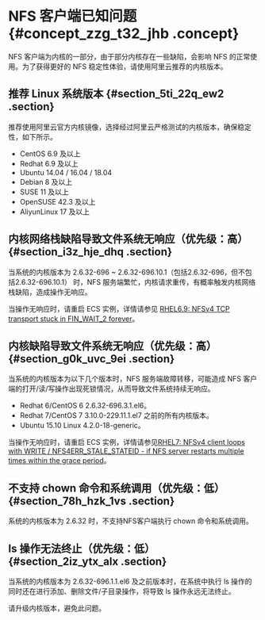 # NFS 客户端已知问题 {#concept_zzg_t32_jhb .concept}

NFS 客户端为内核的一部分，由于部分内核存在一些缺陷，会影响 NFS 的正常使用。为了获得更好的 NFS 稳定性体验，请使用阿里云推荐的内核版本。

## 推荐 Linux 系统版本 {#section_5ti_22q_ew2 .section}

推荐使用阿里云官方内核镜像，选择经过阿里云严格测试的内核版本，确保稳定性，如下所示。

-   CentOS 6.9 及以上
-   Redhat 6.9 及以上
-   Ubuntu 14.04 / 16.04 / 18.04
-   Debian 8 及以上
-   SUSE 11 及以上
-   OpenSUSE 42.3 及以上
-   AliyunLinux 17 及以上

## 内核网络栈缺陷导致文件系统无响应（优先级：高） {#section_i3z_hje_dhq .section}

当系统的内核版本为 2.6.32-696 ~ 2.6.32-696.10.1（包括2.6.32-696，但不包括2.6.32-696.10.1） 时，NFS 服务端繁忙，内核请求重传，有概率触发内核网络栈缺陷，造成操作无响应。

当操作无响应时，请重启 ECS 实例，详情请参见 [RHEL6.9: NFSv4 TCP transport stuck in FIN\_WAIT\_2 forever](https://access.redhat.com/solutions/3053801)。

## 内核缺陷导致文件系统无响应（优先级：高） {#section_g0k_uvc_9ei .section}

当系统的内核版本为以下几个版本时，NFS 服务端故障转移，可能造成 NFS 客户端的打开/读/写操作出现死锁情况，从而导致文件系统持续无响应。

-   Redhat 6/CentOS 6 2.6.32-696.3.1.el6。
-   Redhat 7/CentOS 7 3.10.0-229.11.1.el7 之前的所有内核版本。
-   Ubuntu 15.10 Linux 4.2.0-18-generic。

当操作无响应时，请重启 ECS 实例，详情请参见[RHEL7: NFSv4 client loops with WRITE / NFS4ERR\_STALE\_STATEID - if NFS server restarts multiple times within the grace period](https://access.redhat.com/solutions/1427473)。

## 不支持 chown 命令和系统调用（优先级：低） {#section_78h_hzk_1vs .section}

系统的内核版本为 2.6.32 时，不支持NFS客户端执行 chown 命令和系统调用。

## ls 操作无法终止（优先级：低） {#section_2iz_ytx_alx .section}

当系统的内核版本为 2.6.32-696.1.1.el6 及之前版本时，在系统中执行 ls 操作的同时还在进行添加、删除文件/子目录操作，将导致 ls 操作永远无法终止。

请升级内核版本，避免此问题。

